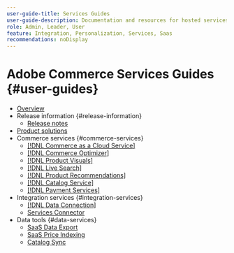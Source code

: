 ```yaml
---
user-guide-title: Services Guides
user-guide-description: Documentation and resources for hosted services that provide extended capabilities to Adobe Commerce and Magento Open Source.
role: Admin, Leader, User
feature: Integration, Personalization, Services, Saas
recommendations: noDisplay
---
```

# Adobe Commerce Services Guides {#user-guides}

- [Overview](home.md)
- Release information {#release-information}
   - [Release notes](/help/landing/release-notes-all.md)
- [Product solutions](product-solutions.md)
- Commerce services {#commerce-services}
   - [[!DNL Commerce as a Cloud Service]](https://experienceleague.adobe.com/en/docs/commerce/cloud-service/overview)
   - [[!DNL Commerce Optimizer]](https://experienceleague.adobe.com/en/docs/commerce/optimizer/overview)
   - [[!DNL Product Visuals]](https://experienceleague.adobe.com/en/docs/commerce/product-visuals/overview)
   - [[!DNL Live Search]](https://experienceleague.adobe.com/docs/commerce/live-search/overview.html)
   - [[!DNL Product Recommendations]](https://experienceleague.adobe.com/docs/commerce/product-recommendations/guide-overview.html)
   - [[!DNL Catalog Service]](https://experienceleague.adobe.com/docs/commerce/catalog-service/guide-overview.html)
   - [[!DNL Payment Services]](https://experienceleague.adobe.com/docs/commerce/payment-services/guide-overview.html)
- Integration services {#integration-services}
   - [[!DNL Data Connection]](https://experienceleague.adobe.com/docs/commerce/data-connection/overview.html)
   - [Services Connector](/help/landing/saas.md)
- Data tools {#data-services}
   - [SaaS Data Export](https://experienceleague.adobe.com/docs/commerce/saas-data-export/overview.html)
   - [SaaS Price Indexing](https://experienceleague.adobe.com/docs/commerce/price-indexer/price-indexing.html)
   - [Catalog Sync](/help/landing/catalog-sync.md)

